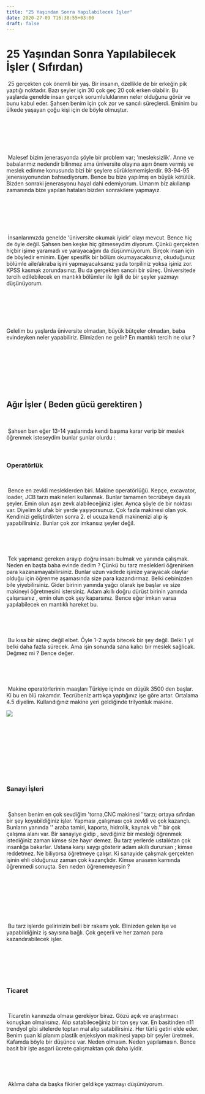 ```yaml
---
title: "25 Yaşından Sonra Yapılabilecek İşler"
date: 2020-27-09 T16:38:55+03:00
draft: false
---
```


# 25 Yaşından Sonra Yapılabilecek İşler ( Sıfırdan)



​	 25 gerçekten çok önemli bir yaş. Bir insanın, özellikle de bir erkeğin pik yaptığı noktadır. Bazı şeyler için 30 çok geç 20 çok erken olabilir. Bu yaşlarda genelde insan gerçek sorumluluklarının neler olduğunu görür ve bunu kabul eder. Şahsen benim için çok zor ve sancılı süreçlerdi. Eminim bu ülkede yaşayan çoğu kişi için de böyle olmuştur.

&nbsp;

&nbsp;

&nbsp;







​	 Malesef bizim jenerasyonda şöyle bir problem var;  'mesleksizlik'. Anne ve babalarımız nedendir bilinmez ama üniversite olayına aşırı önem vermiş ve meslek edinme konusunda bizi bir şeylere sürüklememişlerdir. 93-94-95 jenerasyonundan bahsediyorum. Bence bu bize yapılmış en büyük kötülük. Bizden sonraki jenerasyonu hayal dahi edemiyorum. Umarım biz akıllanıp zamanında bize yapılan hataları bizden sonrakilere yapmayız.

&nbsp;



&nbsp;

&nbsp;



​	 İnsanlarımızda genelde 'üniversite okumak iyidir'  olayı mevcut. Bence hiç de öyle değil.  Şahsen ben keşke hiç gitmeseydim diyorum. Çünkü gerçekten hiçbir işime yaramadı ve yarayacağını da düşünmüyorum. Birçok insan için de böyledir eminim. Eğer spesifik bir bölüm okumayacaksınız, okuduğunuz bölümle aile/akraba işini yapmayacaksanız yada torpiliniz yoksa işiniz zor. KPSS kasmak zorundasınız. Bu da gerçekten sancılı bir süreç. Üniversitede tercih edilebilecek en mantıklı bölümler ile ilgili de bir şeyler yazmayı düşünüyorum. 

&nbsp;

&nbsp;

&nbsp;



 Gelelim bu yaşlarda üniversite olmadan, büyük bütçeler olmadan, baba evindeyken neler yapabiliriz. Elimizden ne gelir? En mantıklı tercih ne olur ?

&nbsp;



&nbsp;

&nbsp;

&nbsp;



## Ağır İşler ( Beden gücü gerektiren )

&nbsp;

​	 Şahsen ben eğer 13-14 yaşlarında kendi başıma karar verip bir meslek öğrenmek isteseydim bunlar şunlar olurdu :

&nbsp;

###  Operatörlük

&nbsp;&nbsp;



​	 Bence en zevkli mesleklerden biri. Makine operatörlüğü. Kepçe, excavator, loader, JCB tarzı makineleri kullanmak. Bunlar tamamen tecrübeye dayalı şeyler. Emin olun aşırı zevk alabileceğiniz işler. Ayrıca şöyle de bir noktası var. Diyelim ki ufak bir yerde yaşıyorsunuz. Çok fazla makinesi olan yok. Kendinizi geliştirdikten sonra 2. el ucuza kendi makinenizi alıp iş yapabilirsiniz. Bunlar çok zor imkansız şeyler değil. 

&nbsp;

&nbsp;



​	 Tek yapmanız gereken arayıp doğru insanı bulmak ve yanında çalışmak. Neden en başta baba evinde dedim ? Çünkü bu tarz meslekleri öğrenirken para kazanamayabilirsiniz. Bunlar uzun vadede işinize yarayacak olaylar olduğu için öğrenme aşamasında size para kazandırmaz. Belki cebinizden bile yiyebilirsiniz. Gider birinin yanında yağcı olarak işe başlar ve size makineyi öğretmesini istersiniz. Adam akıllı doğru dürüst birinin yanında çalışırsanız , emin olun çok şey kaparsınız. Bence eğer imkan varsa yapılabilecek en mantıklı hareket bu. 

&nbsp;

&nbsp;



​	 Bu kısa bir süreç değil elbet. Öyle 1-2 ayda bitecek bir şey değil. Belki 1 yıl belki daha fazla sürecek. Ama işin sonunda sana kalıcı bir meslek sağlicak. Değmez mi ? Bence değer.

&nbsp;

&nbsp;



​	 Makine operatörlerinin maaşları Türkiye içinde en düşük 3500 den başlar. Ki bu en ölü rakamdır. Tecrübeniz arttıkça yaptığınız işe göre artar. Ortalama 4.5 diyelim. Kullandığınız makine yeri geldiğinde trilyonluk makine.



![](https://www.barisbd.net/img/eee.gif)



&nbsp;&nbsp;

&nbsp;

&nbsp;

&nbsp;

&nbsp;



###   Sanayi İşleri

 &nbsp;

​	 Şahsen benim en çok sevdiğim 'torna,CNC makinesi ' tarzı; ortaya sıfırdan bir şey koyabildiğiniz işler. Yapması ,çalışması çok zevkli ve çok kazançlı. Bunların yanında '' araba tamiri, kaporta, hidrolik, kaynak vb.'' bir çok çalışma alanı var. Bir sanayiye gidip , sevdiğiniz bir mesleği öğrenmek istediğiniz zaman kimse size hayır demez. Bu tarz yerlerde ustalıktan çok insanlığa bakarlar. Ustana karşı saygı gösterir adam akıllı durursan ; kimse reddetmez. Ne biliyorsa öğretmeye çalışır. Ki sanayide çalışmak gerçekten işinin ehli olduğunuz zaman çok kazançlıdır. Kimse anasının karnında öğrenmedi sonuçta. Sen neden öğrenemeyesin ?

&nbsp;

&nbsp;

&nbsp;

&nbsp;



​	 Bu tarz işlerde gelirinizin belli bir rakamı yok. Elinizden gelen işe ve yapabildiğiniz iş sayısına bağlı. Çok geçerli ve her zaman para kazandırabilecek işler.

&nbsp;&nbsp;

&nbsp;

&nbsp;



###  Ticaret

&nbsp;

​	 Ticaretin kanınızda olması gerekiyor biraz. Gözü açık ve araştırmacı konuşkan olmalısınız. Alıp satabileceğiniz bir ton şey var. En basitinden n11 trendyol gibi sitelerde toptan mal alıp satabilirsiniz. Her türlü getiri elde eder. Benim şuan ki planım plastik enjeksiyon makinesi yapıp bir şeyler üretmek. Kafamda böyle bir düşünce var. Neden olmasın. Neden yapılamasın. Bence basit bir işte asgari ücrete çalışmaktan çok daha iyidir. 

&nbsp;

&nbsp;



​	Aklıma daha da başka fikirler geldikçe yazmayı düşünüyorum.